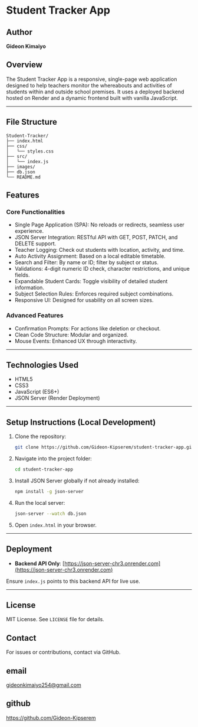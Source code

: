 # Student Tracker App

## Author
**Gideon Kimaiyo**

## Overview
The Student Tracker App is a responsive, single-page web application designed to help teachers monitor the whereabouts and activities of students within and outside school premises. It uses a deployed backend hosted on Render and a dynamic frontend built with vanilla JavaScript.

---

## File Structure

```
Student-Tracker/
├── index.html
├── css/
│   └── styles.css
├── src/
│   └── index.js
├── images/
├── db.json
└── README.md
```

## Features

### Core Functionalities
- Single Page Application (SPA): No reloads or redirects, seamless user experience.
- JSON Server Integration: RESTful API with GET, POST, PATCH, and DELETE support.
- Teacher Logging: Check out students with location, activity, and time.
- Auto Activity Assignment: Based on a local editable timetable.
- Search and Filter: By name or ID; filter by subject or status.
- Validations: 4-digit numeric ID check, character restrictions, and unique fields.
- Expandable Student Cards: Toggle visibility of detailed student information.
- Subject Selection Rules: Enforces required subject combinations.
- Responsive UI: Designed for usability on all screen sizes.

### Advanced Features
- Confirmation Prompts: For actions like deletion or checkout.
- Clean Code Structure: Modular and organized.
- Mouse Events: Enhanced UX through interactivity.

---

## Technologies Used
- HTML5
- CSS3
- JavaScript (ES6+)
- JSON Server (Render Deployment)

---

## Setup Instructions (Local Development)

1. Clone the repository:
   ```bash
   git clone https://github.com/Gideon-Kipserem/student-tracker-app.git
   ```

2. Navigate into the project folder:
   ```bash
   cd student-tracker-app
   ```

3. Install JSON Server globally if not already installed:
   ```bash
   npm install -g json-server
   ```

4. Run the local server:
   ```bash
   json-server --watch db.json
   ```

5. Open `index.html` in your browser.

---

## Deployment

- **Backend API Only**: [https://json-server-chr3.onrender.com](https://json-server-chr3.onrender.com)

Ensure `index.js` points to this backend API for live use.

---

## License
MIT License. See `LICENSE` file for details.

## Contact
For issues or contributions, contact via GitHub.
  
  ## email
  gideonkimaiyo254@gmail.com

  ## github
 https://github.com/Gideon-Kipserem

